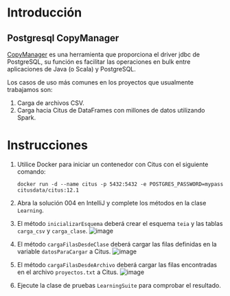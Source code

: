 # Introducción

## Postgresql CopyManager

[CopyManager](https://jdbc.postgresql.org/documentation/publicapi/org/postgresql/copy/CopyManager.html) es una herramienta que proporciona el driver jdbc de PostgreSQL, su función es facilitar las operaciones en bulk entre aplicaciones de Java (o Scala) y PostgreSQL.

Los casos de uso más comunes en los proyectos que usualmente trabajamos son:

  1. Carga de archivos CSV.
  2. Carga hacia Citus de DataFrames con millones de datos utilizando Spark.

# Instrucciones

1. Utilice Docker para iniciar un contenedor con Citus con el siguiente comando:
   
   ```
   docker run -d --name citus -p 5432:5432 -e POSTGRES_PASSWORD=mypass citusdata/citus:12.1
   ```
   
2. Abra la solución 004 en IntelliJ y complete los métodos en la clase `Learning`.
3. El método `inicializarEsquema` deberá crear el esquema `teia` y las tablas `carga_csv` y `carga_clase`.
   ![image](https://github.com/capemo42/teia-training/assets/89544452/5a208b19-ee11-431e-bb5a-e7b112eca360)
4. El método `cargaFilasDesdeClase` deberá cargar las filas definidas en la variable `datosParaCargar` a Citus.
   ![image](https://github.com/capemo42/teia-training/assets/89544452/c3fb2be9-ee26-4e4d-9e9c-c4d9cdef2ac1)
5. El método `cargaFilasDesdeArchivo` deberá cargar las filas encontradas en el archivo `proyectos.txt` a Citus.
   ![image](https://github.com/capemo42/teia-training/assets/89544452/43262b51-8618-4bf7-902f-ef32ee36758e)
6. Ejecute la clase de pruebas `LearningSuite` para comprobar el resultado.
